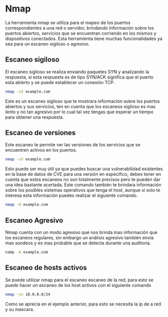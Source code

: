 # Nmap

La herramienta nmap se utiliza para el mapeo de los puertos correspondientes a una red o servidor, brindando información sobre los puertos abiertos, servicios que se encuentran corriendo en los mismos y dispositivos conectados.
Esta herramienta tiene muchas funcionalidades ya sea para un escaneo sigiloso o agresivo. 

## Escaneo sigiloso

El escaneo sigiloso se realiza enviando paquetes SYN y analizando la respuesta, si esta respuesta es de tipo SYN/ACK significa que el puerto esta abierto y se puede establecer un conexión TCP.

```Bash
nmap -sS example.com
```

Este es un escaneo sigiloso que te mostrara información sobre los puertos abiertos y sus servicios, ten en cuenta que los escaneos sigiloso es mas lento y no tan agresivo por lo cual tal vez tengas que esperar un tiempo para obtener una respuesta.

## Escaneo de versiones

Este escaneo te permite ver las versiones de los servicios que se encuentren activos en los puertos.

```Bash
nmap -sV example.com
```

Esto puede ser muy útil ya que puedes buscar una vulnerabilidad existentes en la base de datos de CVE para una versión en especifico, debes tener en cuenta que estos escaneos no son totalmente precisos pero te pueden dar una idea bastante acertada. Este comando también te brindara información sobre los posibles sistemas operativos que tenga el host, aunque si solo te interesa esta información puedes realizar el siguiente comando.

```bash
nmap -O example.com
```

## Escaneo Agresivo

Nmap cuenta con un modo agresivo que nos brinda mas información que los escaneos regulares, sin embargo un análisis agresivo también envía mas sondeos y es mas probable que se detecta durante una auditoria.

```bash
namp -A example.com
```


## Escaneo de hosts activos

Se puede utilizar nmap para el escaneo escaneo de la red, para esto se puede hacer un escaneo de los host activos con el siguiente comando

```bash
nmap -sn 10.0.0.0/24
```

Como se aprecia en el ejemplo anterior, para esto se necesita la ip de a red y su mascara.